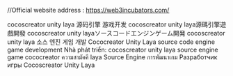 

//Official website address : https://web3incubators.com/



cocoscreator unity laya 源码引擎 游戏开发
cocoscreator unity laya源碼引擎遊戲開發
cocoscreator unity layaソースコードエンジンゲーム開発
cocoscreator unity laya 소스 엔진 게임 개발
Cococreator Unity Laya source code engine game development
Nhà phát triển: cocoscreator unity laya source engine game
cococreator ความสามัคคี laya Source Engine การพัฒนาเกม
Разработчик игры Cocoscreator Unity Laya
